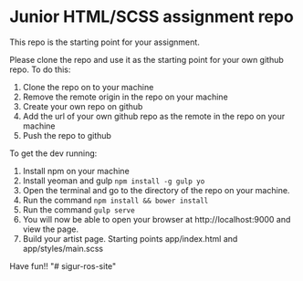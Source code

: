 # Junior HTML/SCSS assignment repo

This repo is the starting point for your assignment. 

Please clone the repo and use it as the starting point for your own github repo. 
To do this: 

1. Clone the repo on to your machine
2. Remove the remote origin in the repo on your machine
3. Create your own repo on github
3. Add the url of your own github repo as the remote in the repo on your machine
4. Push the repo to github

To get the dev running:

1. Install npm on your machine
2. Install yeoman  and gulp `npm install -g gulp yo`
3. Open the terminal and go to the directory of the repo on your machine. 
4. Run the command `npm install && bower install`
4. Run the command `gulp serve`
5. You will now be able to open your browser at http://localhost:9000 and view the page. 
6. Build your artist page. Starting points app/index.html and app/styles/main.scss

Have fun!!
"# sigur-ros-site" 
